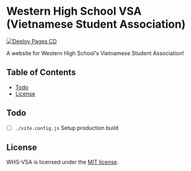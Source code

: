 # Western High School VSA (Vietnamese Student Association)
[![Deploy Pages CD](https://github.com/andrewtrann777/WHS-VSA/actions/workflows/deploy-pages.yml/badge.svg?branch=main)](https://github.com/andrewtrann777/WHS-VSA/actions/workflows/deploy-pages.yml)

A website for Western High School's Vietnamese Student Association!
## Table of Contents
- [Todo](#todo)
- [License](#license)
## Todo
- [ ] `./vite.config.js` Setup production build
## License
WHS-VSA is licensed under the [MIT license](./LICENSE.md).